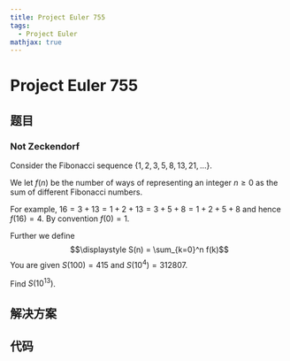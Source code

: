 ```yaml
---
title: Project Euler 755
tags:
  - Project Euler
mathjax: true
---
```

<escape><!-- more --></escape>
    
# Project Euler 755
## 题目
### Not Zeckendorf



Consider the Fibonacci sequence $\{1,2,3,5,8,13,21,\ldots\}$.


We let $f(n)$ be the number of ways of representing an integer $n\ge 0$ as the sum of different Fibonacci numbers.

For example, $16 = 3+13 = 1+2+13 = 3+5+8 = 1+2+5+8$ and hence $f(16) = 4$. 
By convention $f(0) = 1$.


Further we define
$$\displaystyle S(n) = \sum_{k=0}^n f(k)$$
You are given $S(100) = 415$ and $S(10^4) = 312807$.


Find $\displaystyle S(10^{13})$.



## 解决方案


## 代码


